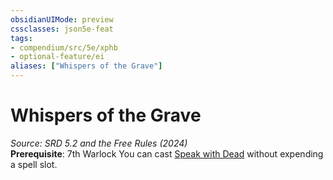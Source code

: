 ```yaml
---
obsidianUIMode: preview
cssclasses: json5e-feat
tags:
- compendium/src/5e/xphb
- optional-feature/ei
aliases: ["Whispers of the Grave"]
---
```

# Whispers of the Grave
*Source: SRD 5.2 and the Free Rules (2024)*  
**Prerequisite**: 7th Warlock
You can cast [Speak with Dead](speak-with-dead-xphb.md) without expending a spell slot.